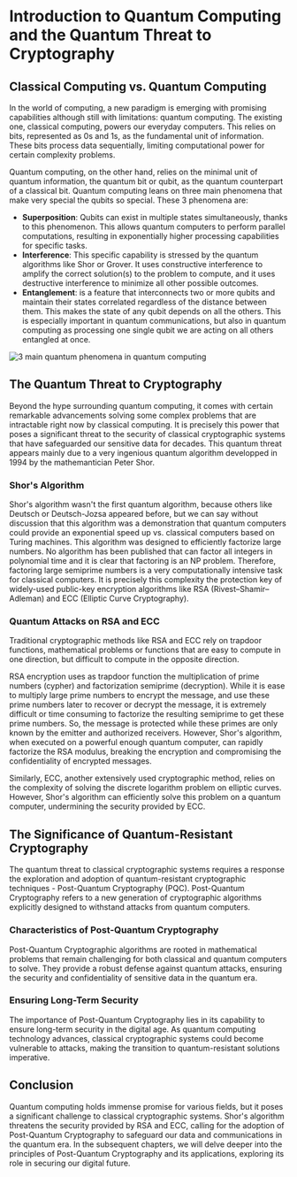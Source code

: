 # Introduction to Quantum Computing and the Quantum Threat to Cryptography

## Classical Computing vs. Quantum Computing

In the world of computing, a new paradigm is emerging with promising capabilities although still with limitations: quantum computing. The existing one, classical computing, powers our everyday computers. This relies on bits, represented as 0s and 1s, as the fundamental unit of information. These bits process data sequentially, limiting computational power for certain complexity problems.

Quantum computing, on the other hand, relies on the minimal unit of quantum information, the quantum bit or qubit, as the quantum counterpart of a classical bit. Quantum computing leans on three main phenomena that make very special the qubits so special. These 3 phenomena are:
* **Superposition**: Qubits can exist in multiple states simultaneously, thanks to this phenomenon. This allows quantum computers to perform parallel computations, resulting in exponentially higher processing capabilities for specific tasks.
* **Interference**: This specific capability is stressed by the quantum algorithms like Shor or Grover. It uses constructive interference to amplify the correct solution(s) to the problem to compute, and it uses destructive interference to minimize all other possible outcomes.
* **Entanglement**: is a feature that interconnects two or more qubits and maintain their states correlated regardless of the distance between them. This makes the state of any qubit depends on all the others. This is especially important in quantum communications, but also in quantum computing as processing one single qubit we are acting on all others entangled at once.

![3 main quantum phenomena in quantum computing](./images/quantum_phenomena.gif)

## The Quantum Threat to Cryptography

Beyond the hype surrounding quantum computing, it comes with certain remarkable advancements solving some complex problems that are intractable right now by classical computing. It is precisely this power that poses a significant threat to the security of classical cryptographic systems that have safeguarded our sensitive data for decades. This quantum threat appears mainly due to a very ingenious quantum algorithm developped in 1994 by the mathemantician Peter Shor.

###     Shor's Algorithm

Shor's algorithm wasn't the first quantum algorithm, because others like Deutsch or Deutsch-Jozsa appeared before, but we can say without discussion that this algorithm was a demonstration that quantum computers could provide an exponential speed up vs. classical computers based on Turing machines. This algorithm was designed to efficiently factorize large numbers. No algorithm has been published that can factor all integers in polynomial time and it is clear that factoring is an NP problem. Therefore, factoring large semiprime numbers is a very computationally intensive task for classical computers. It is precisely this complexity the protection key of widely-used public-key encryption algorithms like RSA (Rivest–Shamir–Adleman) and ECC (Elliptic Curve Cryptography).

###     Quantum Attacks on RSA and ECC

Traditional cryptographic methods like RSA and ECC rely on trapdoor functions, mathematical problems or functions that are easy to compute in one direction, but difficult to compute in the opposite direction.

RSA encryption uses as trapdoor function the multiplication of prime numbers (cypher) and factorization semiprime (decryption). While it is ease to multiply large prime numbers to encrypt the message, and use these prime numbers later to recover or decrypt the message, it is extremely difficult or time consuming to factorize the resulting semiprime to get these prime numbers. So, the message is protected while these primes are only known by the emitter and authorized receivers. However, Shor's algorithm, when executed on a powerful enough quantum computer, can rapidly factorize the RSA modulus, breaking the encryption and compromising the confidentiality of encrypted messages.

Similarly, ECC, another extensively used cryptographic method, relies on the complexity of solving the discrete logarithm problem on elliptic curves. However, Shor's algorithm can efficiently solve this problem on a quantum computer, undermining the security provided by ECC.

## The Significance of Quantum-Resistant Cryptography

The quantum threat to classical cryptographic systems requires a response the exploration and adoption of quantum-resistant cryptographic techniques - Post-Quantum Cryptography (PQC). Post-Quantum Cryptography refers to a new generation of cryptographic algorithms explicitly designed to withstand attacks from quantum computers.

###     Characteristics of Post-Quantum Cryptography

Post-Quantum Cryptographic algorithms are rooted in mathematical problems that remain challenging for both classical and quantum computers to solve. They provide a robust defense against quantum attacks, ensuring the security and confidentiality of sensitive data in the quantum era.

###     Ensuring Long-Term Security

The importance of Post-Quantum Cryptography lies in its capability to ensure long-term security in the digital age. As quantum computing technology advances, classical cryptographic systems could become vulnerable to attacks, making the transition to quantum-resistant solutions imperative.

## Conclusion

Quantum computing holds immense promise for various fields, but it poses a significant challenge to classical cryptographic systems. Shor's algorithm threatens the security provided by RSA and ECC, calling for the adoption of Post-Quantum Cryptography to safeguard our data and communications in the quantum era. In the subsequent chapters, we will delve deeper into the principles of Post-Quantum Cryptography and its applications, exploring its role in securing our digital future.
